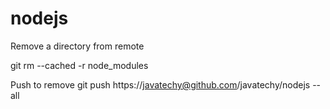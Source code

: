 # nodejs


Remove a directory from remote

git rm --cached -r node_modules

Push to remove
git push https://javatechy@github.com/javatechy/nodejs --all